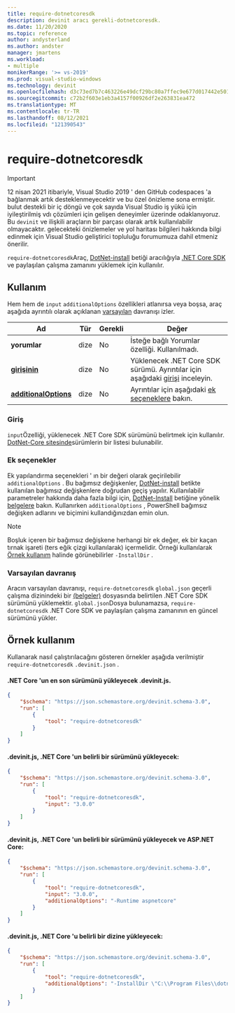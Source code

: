 ```yaml
---
title: require-dotnetcoresdk
description: devinit aracı gerekli-dotnetcoresdk.
ms.date: 11/20/2020
ms.topic: reference
author: andysterland
ms.author: andster
manager: jmartens
ms.workload:
- multiple
monikerRange: '>= vs-2019'
ms.prod: visual-studio-windows
ms.technology: devinit
ms.openlocfilehash: d3c73ed7b7c463226e49dcf29bc80a7ffec9e677d017442e501cb13620f2baa7
ms.sourcegitcommit: c72b2f603e1eb3a4157f00926df2e263831ea472
ms.translationtype: MT
ms.contentlocale: tr-TR
ms.lasthandoff: 08/12/2021
ms.locfileid: "121390543"
---
```

# <a name="require-dotnetcoresdk"></a>require-dotnetcoresdk

> [!IMPORTANT]
> 12 nisan 2021 itibariyle, Visual Studio 2019 ' den GitHub codespaces 'a bağlanmak artık desteklenmeyecektir ve bu özel önizleme sona ermiştir. bulut destekli bir iç döngü ve çok sayıda Visual Studio iş yükü için iyileştirilmiş vdı çözümleri için gelişen deneyimler üzerinde odaklanıyoruz. Bu `devinit` ve ilişkili araçların bir parçası olarak artık kullanılabilir olmayacaktır. gelecekteki önizlemeler ve yol haritası bilgileri hakkında bilgi edinmek için Visual Studio geliştirici topluluğu forumumuza dahil etmeniz önerilir.

`require-dotnetcoresdk`Araç, [DotNet-install](/dotnet/core/tools/dotnet-install-script) betiği aracılığıyla [.NET Core SDK](https://dotnet.microsoft.com/) ve paylaşılan çalışma zamanını yüklemek için kullanılır.

## <a name="usage"></a>Kullanım

Hem hem de `input` `additionalOptions` özellikleri atlanırsa veya boşsa, araç aşağıda ayrıntılı olarak açıklanan [varsayılan](#default-behavior) davranışı izler.

| Ad                                             | Tür   | Gerekli | Değer                                                                               |
|--------------------------------------------------|--------|----------|-------------------------------------------------------------------------------------|
| **yorumlar**                                     | dize | No       | İsteğe bağlı Yorumlar özelliği. Kullanılmadı.                                               |
| [**girişinin**](#input)                              | dize | No       | Yüklenecek .NET Core SDK sürümü. Ayrıntılar için aşağıdaki [girişi](#input) inceleyin. |
| [**additionalOptions**](#additional-options)     | dize | No       | Ayrıntılar için aşağıdaki [ek seçeneklere](#additional-options) bakın.                    |

### <a name="input"></a>Giriş

`input`Özelliği, yüklenecek .NET Core SDK sürümünü belirtmek için kullanılır. [DotNet-Core sitesinde](https://dotnet.microsoft.com/download/dotnet-core)sürümlerin bir listesi bulunabilir.

### <a name="additional-options"></a>Ek seçenekler

Ek yapılandırma seçenekleri ' ın bir değeri olarak geçirilebilir `additionalOptions` . Bu bağımsız değişkenler, [DotNet-install](/dotnet/core/tools/dotnet-install-script) betikte kullanılan bağımsız değişkenlere doğrudan geçiş yapılır. Kullanılabilir parametreler hakkında daha fazla bilgi için, [DotNet-Install](/dotnet/core/tools/dotnet-install-script) betiğine yönelik [belgelere](/dotnet/core/tools/dotnet-install-script) bakın. Kullanırken `additionalOptions` , PowerShell bağımsız değişken adlarını ve biçimini kullandığınızdan emin olun.

> [!NOTE]
> Boşluk içeren bir bağımsız değişkene herhangi bir ek değer, ek bir kaçan tırnak işareti (ters eğik çizgi kullanılarak) içermelidir. Örneği kullanılarak [Örnek kullanım](#example-usage) halinde görünebilirler `-InstallDir` .

### <a name="default-behavior"></a>Varsayılan davranış

Aracın varsayılan davranışı, `require-dotnetcoresdk` `global.json` geçerli çalışma dizinindeki bir [(belgeler)](/dotnet/core/tools/global-json?tabs=netcore3x) dosyasında belirtilen .NET Core SDK sürümünü yüklemektir. `global.json`Dosya bulunamazsa, `require-dotnetcoresdk` .NET Core SDK ve paylaşılan çalışma zamanının en güncel sürümünü yükler.

## <a name="example-usage"></a>Örnek kullanım
Kullanarak nasıl çalıştırılacağını gösteren örnekler aşağıda verilmiştir `require-dotnetcoresdk` `.devinit.json` .

#### <a name="devinitjson-that-will-install-the-latest-version-of-net-core"></a>.NET Core 'un en son sürümünü yükleyecek .devinit.js.
```json
{
    "$schema": "https://json.schemastore.org/devinit.schema-3.0",
    "run": [
        {
            "tool": "require-dotnetcoresdk"
        }
    ]
}
```

#### <a name="devinitjson-that-will-install-a-specific-version-of-net-core"></a>.devinit.js, .NET Core 'un belirli bir sürümünü yükleyecek:
```json
{
    "$schema": "https://json.schemastore.org/devinit.schema-3.0",
    "run": [
        {
            "tool": "require-dotnetcoresdk",
            "input": "3.0.0"
        }
    ]
}
```

#### <a name="devinitjson-that-will-install-a-specific-version-of-net-core-and-aspnet-core"></a>.devinit.js, .NET Core 'un belirli bir sürümünü yükleyecek ve ASP.NET Core:
```json
{
    "$schema": "https://json.schemastore.org/devinit.schema-3.0",
    "run": [
        {
            "tool": "require-dotnetcoresdk",
            "input": "3.0.0",
            "additionalOptions": "-Runtime aspnetcore"
        }
    ]
}
```

#### <a name="devinitjson-that-will-install-net-core-in-a-specific-directory"></a>.devinit.js, .NET Core 'u belirli bir dizine yükleyecek:
```json
{
    "$schema": "https://json.schemastore.org/devinit.schema-3.0",
    "run": [
        {
            "tool": "require-dotnetcoresdk",
            "additionalOptions": "-InstallDir \"C:\\Program Files\\dotnet\""
        }
    ]
}
```